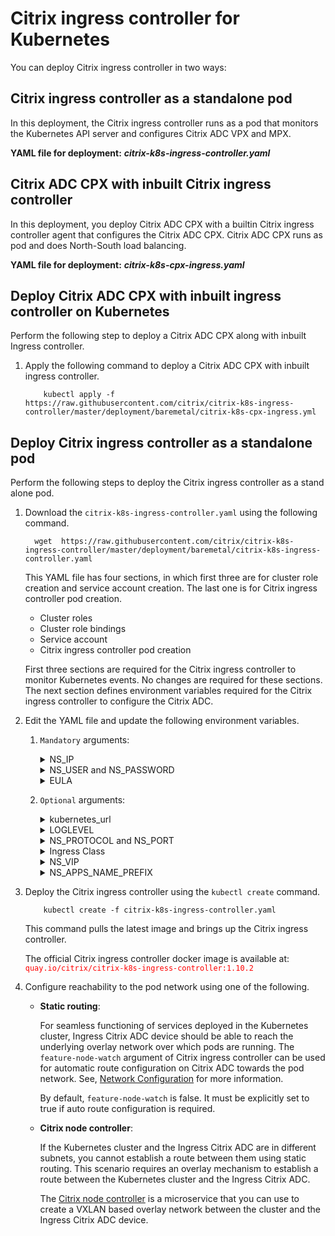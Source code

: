# Citrix ingress controller for Kubernetes

You can deploy Citrix ingress controller in two ways:

## Citrix ingress controller as a standalone pod

In this deployment, the Citrix ingress controller runs as a pod that monitors the Kubernetes API server and configures Citrix ADC VPX and MPX.

**YAML file for deployment:** ***citrix-k8s-ingress-controller.yaml***

## Citrix ADC CPX with inbuilt Citrix ingress controller

In this deployment, you deploy Citrix ADC CPX with a builtin Citrix ingress controller agent that configures the Citrix ADC CPX. Citrix ADC CPX runs as pod and does North-South load balancing.

**YAML file for deployment:** ***citrix-k8s-cpx-ingress.yaml***

## Deploy Citrix ADC CPX with inbuilt ingress controller on Kubernetes

Perform the following step to deploy a Citrix ADC CPX along with inbuilt Ingress controller.

   1. Apply the following command to deploy a Citrix ADC CPX with inbuilt ingress controller.
      ```
          kubectl apply -f  https://raw.githubusercontent.com/citrix/citrix-k8s-ingress-controller/master/deployment/baremetal/citrix-k8s-cpx-ingress.yml
      ```

## Deploy Citrix ingress controller as a standalone pod

Perform the following steps to deploy the Citrix ingress controller as a stand alone pod.



 1. Download the `citrix-k8s-ingress-controller.yaml` using the following command.
    ```
      wget  https://raw.githubusercontent.com/citrix/citrix-k8s-ingress-controller/master/deployment/baremetal/citrix-k8s-ingress-controller.yaml
    ```
                        
    This YAML file has four sections, in which first three are for cluster role creation and service account creation. The
    last one is for Citrix ingress controller pod creation.

    * Cluster roles
    * Cluster role bindings
    * Service account
    * Citrix ingress controller pod creation
   
    First three sections are required for the Citrix ingress controller to monitor Kubernetes events. No changes are required for these sections. The next section defines environment variables required for the Citrix ingress controller to configure the Citrix ADC.

 2. Edit the YAML file and update the following environment variables.

    1. `Mandatory` arguments:
       <details>
       <summary>NS_IP</summary>

         This variable is a must for the Citrix ingress controller to configure the Citrix ADC appliance. Provide,
         ```
            NSIP for standalone Citrix ADC
            SNIP for HA (Management access has to be enabled) 
            CLIP for Cluster
         
         ```
       </details>
       <details>
       <summary>NS_USER and NS_PASSWORD</summary>

         This variable is for authenticating with Citrix ADC if it has non-default user name and password. You can directly pass user name and password or use Kubernetes secrets.
         For configuring a non-default Citrix ADC user name and password, see [guide.

         Given YAML uses Kubernetes secrets. The following steps help to create secrets to be used in YAML.

         Create secrets on Kubernetes for NS_USER and NS_PASSWORD
         Kubernetes secrets can be created by using the `kubectl create secret` command.  

                 kubectl create secret  generic nslogin --from-literal=username='nsroot' --from-literal=password='nsroot'

         >**Note:** If you are using a different secret name rather than `nslogin`, you have to update the `name` field in the YAML file.

       </details>
       <details>
       <summary>EULA</summary>

          This variable is for the end user license agreement (EULA) which has to be set as `YES` for the Citrix ingress controller to up and run.

       </details>
    2. `Optional` arguments:

       <details>
       <summary>kubernetes_url</summary>

          This variable is an optional field for the Citrix ingress controller to register for events. If you do not specify it explicitly, the Citrix ingress controller use internal KubeAPIServer IP address.
   
       </details>
       <details>
       <summary>LOGLEVEL</summary>

         This variable is used for controlling the logs generated from the Citrix ingress controller. Following options are available. By default log level is DEBUG.
         * CRITICAL 
         * ERROR
         * WARNING
         * INFO
         * DEBUG
       </details>
       <details>

       <summary>NS_PROTOCOL and NS_PORT</summary>
                                
         These environment variables define protocol and port used by the Citrix ingress controller to communicate with Citrix ADC.

         By default NS_PROTOCOL is HTTPs and NS_PORT is 443. Other option is to use HTTP and port 80.
       </details>
       <details>
       <summary>Ingress Class</summary>

         [Ingress class](../../docs/configure/ingress-classes.md) is used when multiple Ingress load balancers are used to load balance different ingress resources.

         The Citrix ingress controller configures Citrix ADC only with the ingress classes listed under --ingress-classes

                     args:
                          - --ingress-classes
                                Citrix

         Ingress resources should have the same class mentioned:

                    annotations:
                          kubernetes.io/ingress.class: "Citrix"
       </details>
       <details>

       <summary>NS_VIP</summary>

       Citrix ingress controller uses the IP provided in this environment variable to configure a virtual IP address in the Tier-1 ADC which would receive the application traffic from the external world.

       This variable is useful in the case where all Ingresses run in the Virtual IP address. This variable takes precedence over the [frontend-ip](../../docs/configure/annotations.md) annotation.

       **Usage:**

       ```
       - name: "NS_VIP"
         value: "<Virtual IP address of Citrix ADC>"
       ```

       </details>
       <details>

       <summary>NS_APPS_NAME_PREFIX</summary>

       The Citrix ingress controller uses the provided prefix to form the application entity name in Citrix ADC. This variable is useful in scenarios where Citrix ADC load balances applications from different clusters. Prefix allows you to segregate the Kubernetes cluster configuration.

       By default, the Citrix ingress controller adds "**k8s**" as a prefix to the Citrix ADC entities such as, content switching (CS) virtual server, load balancing (LB) virtual server and so on. You can now customize the prefix using the `NS_APPS_NAME_PREFIX` environment variable in the Citrix ingress controller deployment YAML file. You can use alphanumeric characters for the prefix and the prefix length should not exceed 8 characters. 
       **Usage:**

       ```
       - name: "NS_APPS_NAME_PREFIX"
         value: "<Name of your choice>"
       ```
       </details>


1. Deploy the Citrix ingress controller using the `kubectl create` command.
        
           kubectl create -f citrix-k8s-ingress-controller.yaml

    This command pulls the latest image and brings up the Citrix ingress controller.
                

    The official Citrix ingress controller docker image is available at: <span style="color:red"> `quay.io/citrix/citrix-k8s-ingress-controller:1.10.2` </span>


2. Configure reachability to the pod network using one of the following.

    - **Static routing**:

      For seamless functioning of services deployed in the Kubernetes cluster, Ingress Citrix ADC device should be able to reach the underlying overlay network over which pods are running. The
    `feature-node-watch` argument of Citrix ingress controller can be used for automatic route configuration on Citrix ADC towards the pod network.
    See, [Network Configuration](../../docs/network/staticrouting.md) for more information. 

      By default, `feature-node-watch` is false. It must be explicitly set to true if auto route configuration is required.

    - **Citrix node controller**:

      If the Kubernetes cluster and the Ingress Citrix ADC are in different subnets, you cannot establish a route between them using static routing. This scenario requires an overlay mechanism to establish a route between the Kubernetes cluster and the Ingress Citrix ADC.  

      The [Citrix node controller](https://github.com/citrix/citrix-k8s-node-controller) is a microservice that you can use to create a VXLAN based overlay network between the cluster and the Ingress Citrix ADC device.

